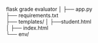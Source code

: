 flask grade evaluator
│
├── app.py                            
├── requirements.txt                
├── templates/
│   ├──student.html        
│   ├── index.html       
└── env/                 
